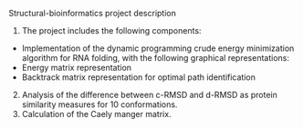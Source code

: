 Structural-bioinformatics project description

1. The project includes the following components:
- Implementation of the dynamic programming crude energy minimization algorithm for RNA folding, with the following graphical representations:
- Energy matrix representation
- Backtrack matrix representation for optimal path identification
2. Analysis of the difference between c-RMSD and d-RMSD as protein similarity measures for 10 conformations.
3. Calculation of the Caely manger matrix.
